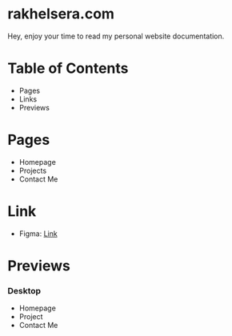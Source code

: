 # rakhelsera.com
Hey, enjoy your time to read my personal website documentation.

# Table of Contents
- Pages
- Links
- Previews

# Pages
- Homepage
- Projects
- Contact Me

# Link
- Figma: [Link](https://www.figma.com/design/jXYBN4yQf2clW1iamOgucl/rakhelcakra.com?node-id=2258-825&t=nHW0mjsg6Y4TgkxB-1)

# Previews
### Desktop
- Homepage
- Project
- Contact Me